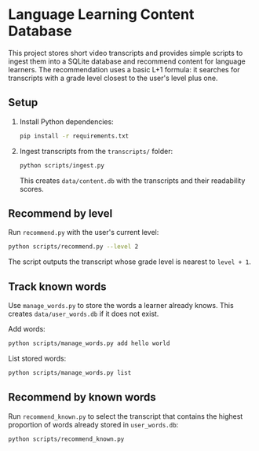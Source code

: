 # Language Learning Content Database

This project stores short video transcripts and provides simple scripts to ingest them into a SQLite database and recommend content for language learners. The recommendation uses a basic L+1 formula: it searches for transcripts with a grade level closest to the user's level plus one.

## Setup

1. Install Python dependencies:
   ```bash
   pip install -r requirements.txt
   ```
2. Ingest transcripts from the `transcripts/` folder:
   ```bash
   python scripts/ingest.py
   ```
   This creates `data/content.db` with the transcripts and their readability scores.

## Recommend by level

Run `recommend.py` with the user's current level:

```bash
python scripts/recommend.py --level 2
```

The script outputs the transcript whose grade level is nearest to `level + 1`.

## Track known words

Use `manage_words.py` to store the words a learner already knows. This creates
`data/user_words.db` if it does not exist.

Add words:

```bash
python scripts/manage_words.py add hello world
```

List stored words:

```bash
python scripts/manage_words.py list
```

## Recommend by known words

Run `recommend_known.py` to select the transcript that contains the highest
proportion of words already stored in `user_words.db`:

```bash
python scripts/recommend_known.py
```
